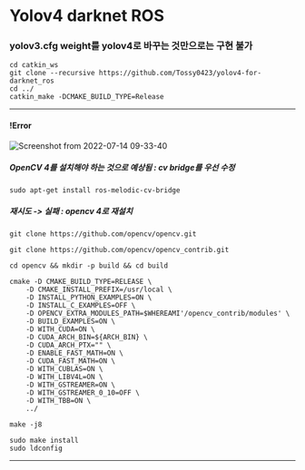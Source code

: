 # Yolov4 darknet ROS
### yolov3.cfg weight를 yolov4로 바꾸는 것만으로는 구현 불가
```
cd catkin_ws
git clone --recursive https://github.com/Tossy0423/yolov4-for-darknet_ros
cd ../
catkin_make -DCMAKE_BUILD_TYPE=Release
```

_______________________________
#### !Error
![Screenshot from 2022-07-14 09-33-40](https://user-images.githubusercontent.com/88171531/178859817-c16698a5-77fd-42d0-af8c-fc6c7f954e68.png)
##### OpenCV 4를 설치해야 하는 것으로 예상됨 : cv bridge를 우선 수정
``` sudo apt-get purge ros-melodic-cv-bridge
sudo apt-get install ros-melodic-cv-bridge
```
##### 재시도 -> 실패 : opencv 4로 재설치 
```
git clone https://github.com/opencv/opencv.git

git clone https://github.com/opencv/opencv_contrib.git

cd opencv && mkdir -p build && cd build

cmake -D CMAKE_BUILD_TYPE=RELEASE \
    -D CMAKE_INSTALL_PREFIX=/usr/local \
    -D INSTALL_PYTHON_EXAMPLES=ON \
    -D INSTALL_C_EXAMPLES=OFF \
    -D OPENCV_EXTRA_MODULES_PATH=$WHEREAMI'/opencv_contrib/modules' \
    -D BUILD_EXAMPLES=ON \
    -D WITH_CUDA=ON \
    -D CUDA_ARCH_BIN=${ARCH_BIN} \
    -D CUDA_ARCH_PTX="" \
    -D ENABLE_FAST_MATH=ON \
    -D CUDA_FAST_MATH=ON \
    -D WITH_CUBLAS=ON \
    -D WITH_LIBV4L=ON \
    -D WITH_GSTREAMER=ON \
    -D WITH_GSTREAMER_0_10=OFF \
    -D WITH_TBB=ON \
    ../

make -j8

sudo make install
sudo ldconfig
```
________________________________
